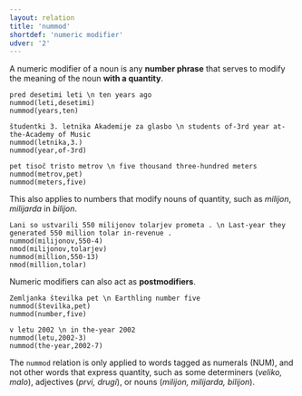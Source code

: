 ```yaml
---
layout: relation
title: 'nummod'
shortdef: 'numeric modifier'
udver: '2'
---
```


A numeric modifier of a noun is any **number phrase** that serves to modify the meaning of the noun **with a quantity**.

~~~ sdparse
pred desetimi leti \n ten years ago
nummod(leti,desetimi)
nummod(years,ten)
~~~
~~~ sdparse
študentki 3. letnika Akademije za glasbo \n students of-3rd year at-the-Academy of Music
nummod(letnika,3.)
nummod(year,of-3rd)
~~~
~~~ sdparse
pet tisoč tristo metrov \n five thousand three-hundred meters
nummod(metrov,pet)
nummod(meters,five)
~~~

This also applies to numbers that modify nouns of quantity, such as *milijon*, *milijarda* in *bilijon*.
~~~ sdparse
Lani so ustvarili 550 milijonov tolarjev prometa . \n Last-year they generated 550 million tolar in-revenue .
nummod(milijonov,550-4)
nmod(milijonov,tolarjev)
nummod(million,550-13)
nmod(million,tolar)
~~~

Numeric modifiers can also act as **postmodifiers**.
~~~ sdparse
Zemljanka številka pet \n Earthling number five
nummod(številka,pet)
nummod(number,five)
~~~
~~~ sdparse
v letu 2002 \n in the-year 2002
nummod(letu,2002-3)
nummod(the-year,2002-7)
~~~ 

The `nummod` relation is only applied to words tagged as numerals (NUM), and not other words that express quantity, such as some determiners (*veliko, malo*), adjectives (*prvi, drugi*), or nouns (*milijon, milijarda, bilijon*).

